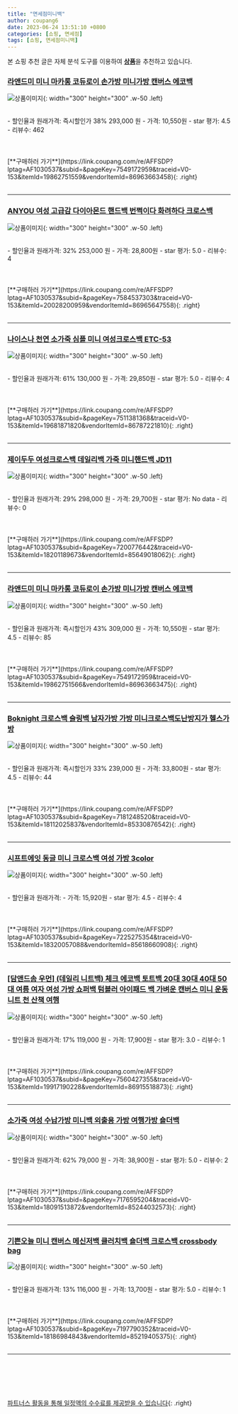 ```yaml
---
title: "면세점미니백"
author: coupang6
date: 2023-06-24 13:51:10 +0800
categories: [쇼핑, 면세점]
tags: [쇼핑, 면세점미니백]
---
```


본 쇼핑 추천 글은 자체 분석 도구를 이용하여 [**상품**](https://link.coupang.com/a/bao1ui)을 추천하고 있습니다.

### [라앤드미 미니 마카롱 코듀로이 손가방 미니가방 캔버스 에코백](https://link.coupang.com/re/AFFSDP?lptag=AF1030537&subid=&pageKey=7549172959&traceid=V0-153&itemId=19862751559&vendorItemId=86963663458)

![상품이미지](https://thumbnail9.coupangcdn.com/thumbnails/remote/230x230ex/image/vendor_inventory/3fa1/69ff8095f2b791c0357fdf5b31918a10b7bb2d50734b9aababceff80549e.JPG){: width="300" height="300" .w-50 .left}


<br>
- 할인율과 원래가격: 즉시할인가 38%  293,000   원
- 가격: 10,550원
- star 평가: 4.5
- 리뷰수: 462
<br>
<br>
<br>
<br>
[**구매하러 가기**](https://link.coupang.com/re/AFFSDP?lptag=AF1030537&subid=&pageKey=7549172959&traceid=V0-153&itemId=19862751559&vendorItemId=86963663458){: .right}
<br>
<br>

---

### [ANYOU 여성 고급감 다이아몬드 핸드백 번쩍이다 화려하다 크로스백](https://link.coupang.com/re/AFFSDP?lptag=AF1030537&subid=&pageKey=7584537303&traceid=V0-153&itemId=20028200959&vendorItemId=86965647558)

![상품이미지](https://thumbnail6.coupangcdn.com/thumbnails/remote/230x230ex/image/vendor_inventory/d1b7/cd7412f4ab848a06adfe25bfa79b384a8aa72557d23ce25a065fb42c703e.jpg){: width="300" height="300" .w-50 .left}


<br>
- 할인율과 원래가격: 32%  253,000   원
- 가격: 28,800원
- star 평가: 5.0
- 리뷰수: 4
<br>
<br>
<br>
<br>
[**구매하러 가기**](https://link.coupang.com/re/AFFSDP?lptag=AF1030537&subid=&pageKey=7584537303&traceid=V0-153&itemId=20028200959&vendorItemId=86965647558){: .right}
<br>
<br>

---

### [나이스나 천연 소가죽 심플 미니 여성크로스백 ETC-53](https://link.coupang.com/re/AFFSDP?lptag=AF1030537&subid=&pageKey=7511381368&traceid=V0-153&itemId=19681871820&vendorItemId=86787221810)

![상품이미지](https://thumbnail6.coupangcdn.com/thumbnails/remote/230x230ex/image/vendor_inventory/1491/0d4e2562e85e21b91bb61078c57faa9604567f86cbcfb4171e0c845ed114.jpg){: width="300" height="300" .w-50 .left}


<br>
- 할인율과 원래가격: 61%  130,000   원
- 가격: 29,850원
- star 평가: 5.0
- 리뷰수: 4
<br>
<br>
<br>
<br>
[**구매하러 가기**](https://link.coupang.com/re/AFFSDP?lptag=AF1030537&subid=&pageKey=7511381368&traceid=V0-153&itemId=19681871820&vendorItemId=86787221810){: .right}
<br>
<br>

---

### [제이두두 여성크로스백 데일리백 가죽 미니핸드백 JD11](https://link.coupang.com/re/AFFSDP?lptag=AF1030537&subid=&pageKey=7200776442&traceid=V0-153&itemId=18201189673&vendorItemId=85649018062)

![상품이미지](https://thumbnail10.coupangcdn.com/thumbnails/remote/230x230ex/image/vendor_inventory/d264/c3df452586ce0b9ad5a35cd7bd52cfbcb0f064abbb0a9aff6008ed5ca413.jpg){: width="300" height="300" .w-50 .left}


<br>
- 할인율과 원래가격: 29%  298,000   원
- 가격: 29,700원
- star 평가: No data
- 리뷰수: 0
<br>
<br>
<br>
<br>
[**구매하러 가기**](https://link.coupang.com/re/AFFSDP?lptag=AF1030537&subid=&pageKey=7200776442&traceid=V0-153&itemId=18201189673&vendorItemId=85649018062){: .right}
<br>
<br>

---

### [라앤드미 미니 마카롱 코듀로이 손가방 미니가방 캔버스 에코백](https://link.coupang.com/re/AFFSDP?lptag=AF1030537&subid=&pageKey=7549172959&traceid=V0-153&itemId=19862751566&vendorItemId=86963663475)

![상품이미지](https://thumbnail7.coupangcdn.com/thumbnails/remote/230x230ex/image/vendor_inventory/eba8/aea851bd49e3f546bf4ee9d3646c555d1ec3f978b6cf0225a700a308ca36.JPG){: width="300" height="300" .w-50 .left}


<br>
- 할인율과 원래가격: 즉시할인가 43%  309,000   원
- 가격: 10,550원
- star 평가: 4.5
- 리뷰수: 85
<br>
<br>
<br>
<br>
[**구매하러 가기**](https://link.coupang.com/re/AFFSDP?lptag=AF1030537&subid=&pageKey=7549172959&traceid=V0-153&itemId=19862751566&vendorItemId=86963663475){: .right}
<br>
<br>

---

### [Boknight 크로스백 슬링백 남자가방 가방 미니크로스백도난방지가 헬스가방](https://link.coupang.com/re/AFFSDP?lptag=AF1030537&subid=&pageKey=7181248520&traceid=V0-153&itemId=18112025837&vendorItemId=85330876542)

![상품이미지](https://thumbnail6.coupangcdn.com/thumbnails/remote/230x230ex/image/vendor_inventory/c7a7/333ba0f363c06d3378ee950ba29f1245577a3dc72618303db84b4bf63837.jpeg){: width="300" height="300" .w-50 .left}


<br>
- 할인율과 원래가격: 즉시할인가 33%  239,000   원
- 가격: 33,800원
- star 평가: 4.5
- 리뷰수: 44
<br>
<br>
<br>
<br>
[**구매하러 가기**](https://link.coupang.com/re/AFFSDP?lptag=AF1030537&subid=&pageKey=7181248520&traceid=V0-153&itemId=18112025837&vendorItemId=85330876542){: .right}
<br>
<br>

---

### [시프트에잇 동글 미니 크로스백 여성 가방 3color](https://link.coupang.com/re/AFFSDP?lptag=AF1030537&subid=&pageKey=7225275354&traceid=V0-153&itemId=18320057088&vendorItemId=85618660908)

![상품이미지](https://thumbnail10.coupangcdn.com/thumbnails/remote/230x230ex/image/vendor_inventory/30ee/bae7f78fd2361c0687dda443879190545d3b313a0e468d33153035fbc862.png){: width="300" height="300" .w-50 .left}


<br>
- 할인율과 원래가격: 
- 가격: 15,920원
- star 평가: 4.5
- 리뷰수: 4
<br>
<br>
<br>
<br>
[**구매하러 가기**](https://link.coupang.com/re/AFFSDP?lptag=AF1030537&subid=&pageKey=7225275354&traceid=V0-153&itemId=18320057088&vendorItemId=85618660908){: .right}
<br>
<br>

---

### [[담앤드솜 우먼] (데일리 니트백) 체크 에코백 토트백 20대 30대 40대 50대 여름 여자 여성 가방 쇼퍼백 텀블러 아이패드 백 가벼운 캔버스 미니 운동 니트 천 산책 여행](https://link.coupang.com/re/AFFSDP?lptag=AF1030537&subid=&pageKey=7560427355&traceid=V0-153&itemId=19917190228&vendorItemId=86915518873)

![상품이미지](https://thumbnail8.coupangcdn.com/thumbnails/remote/230x230ex/image/vendor_inventory/dcfb/43d91f52cef12a62e2f8f872f9d1bf4b7f32f56dff4ac612a3f4c0ec75a5.jpg){: width="300" height="300" .w-50 .left}


<br>
- 할인율과 원래가격: 17%  119,000   원
- 가격: 17,900원
- star 평가: 3.0
- 리뷰수: 1
<br>
<br>
<br>
<br>
[**구매하러 가기**](https://link.coupang.com/re/AFFSDP?lptag=AF1030537&subid=&pageKey=7560427355&traceid=V0-153&itemId=19917190228&vendorItemId=86915518873){: .right}
<br>
<br>

---

### [소가죽 여성 수납가방 미니백 외출용 가방 여행가방 숄더백](https://link.coupang.com/re/AFFSDP?lptag=AF1030537&subid=&pageKey=7176595204&traceid=V0-153&itemId=18091513872&vendorItemId=85244032573)

![상품이미지](https://thumbnail10.coupangcdn.com/thumbnails/remote/230x230ex/image/vendor_inventory/73a1/73ebcbdfe475d4f990e29c527cb90f56d5febabd7a1d041c9535b49a8477.jpg){: width="300" height="300" .w-50 .left}


<br>
- 할인율과 원래가격: 62%  79,000   원
- 가격: 38,900원
- star 평가: 5.0
- 리뷰수: 2
<br>
<br>
<br>
<br>
[**구매하러 가기**](https://link.coupang.com/re/AFFSDP?lptag=AF1030537&subid=&pageKey=7176595204&traceid=V0-153&itemId=18091513872&vendorItemId=85244032573){: .right}
<br>
<br>

---

### [기쁜오늘 미니 캔버스 메신저백 클러치백 숄더백 크로스백 crossbody bag](https://link.coupang.com/re/AFFSDP?lptag=AF1030537&subid=&pageKey=7197790352&traceid=V0-153&itemId=18186984843&vendorItemId=85219405375)

![상품이미지](https://thumbnail8.coupangcdn.com/thumbnails/remote/230x230ex/image/vendor_inventory/177f/a65ec953dc7ebb0bb5be811afd56d73892548f4f3efb0de1875f1b2f704c.jpg){: width="300" height="300" .w-50 .left}


<br>
- 할인율과 원래가격: 13%  116,000   원
- 가격: 13,700원
- star 평가: 5.0
- 리뷰수: 1
<br>
<br>
<br>
<br>
[**구매하러 가기**](https://link.coupang.com/re/AFFSDP?lptag=AF1030537&subid=&pageKey=7197790352&traceid=V0-153&itemId=18186984843&vendorItemId=85219405375){: .right}
<br>
<br>

---
<br><br><br><br><br> [파트너스 활동을 통해 일정액의 수수료를 제공받을 수 있습니다](https://link.coupang.com/a/bao1ui){: .right}